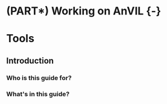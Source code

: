 # (PART\*) Working on AnVIL {-}

# Tools

## Introduction

### Who is this guide for?

### What's in this guide?

